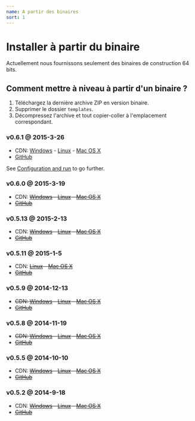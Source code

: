 ```yaml
---
name: A partir des binaires
sort: 1
---
```


# Installer à partir du binaire

Actuellement nous fournissons seulement des binaires de construction 64 bits.

## Comment mettre à niveau à partir d'un binaire ?

1. Téléchargez la dernière archive ZIP en version binaire.
2. Supprimer le dossier `templates`.
3. Décompressez l'archive et tout copier-coller à l'emplacement correspondant.

### v0.6.1 @ 2015-3-26

- CDN: [Windows](http://gogs.dn.qbox.me/gogs_v0.6.1_windows_amd64.zip) - [Linux](http://gogs.dn.qbox.me/gogs_v0.6.1_linux_amd64.zip) - [Mac OS X](http://gogs.dn.qbox.me/gogs_v0.6.1_darwin_amd64.zip)
- [GitHub](https://github.com/gogits/gogs/releases/tag/v0.6.1)

See [Configuration and run](configuration_and_run.md) to go further.

### v0.6.0 @ 2015-3-19

- CDN: ~~[Windows](http://gogs.dn.qbox.me/gogs_v0.6.0_windows_amd64.zip) - [Linux](http://gogs.dn.qbox.me/gogs_v0.6.0_linux_amd64.zip) - [Mac OS X](http://gogs.dn.qbox.me/gogs_v0.6.0_darwin_amd64.zip)~~
- ~~[GitHub](https://github.com/gogits/gogs/releases/tag/v0.6.0)~~

### v0.5.13 @ 2015-2-13

- CDN: ~~[Windows](http://gogs.dn.qbox.me/gogs_v0.5.13_windows_amd64.zip) - [Linux](http://gogs.dn.qbox.me/gogs_v0.5.13_linux_amd64.zip) - [Mac OS X](http://gogs.dn.qbox.me/gogs_v0.5.13_darwin_amd64.zip)~~
- ~~[GitHub](https://github.com/gogits/gogs/releases/tag/v0.5.13)~~

### v0.5.11 @ 2015-1-5

- CDN: ~~[Linux](http://gogs.dn.qbox.me/gogs_v0.5.11_linux_amd64.zip) - [Mac OS X](http://gogs.dn.qbox.me/gogs_v0.5.11_darwin_amd64.zip)~~
- ~~[GitHub](https://github.com/gogits/gogs/releases/tag/v0.5.11)~~

### v0.5.9 @ 2014-12-13

- ~~CDN: [Windows](http://gogs.dn.qbox.me/gogs_v0.5.9_windows_amd64.zip) - [Linux](http://gogs.dn.qbox.me/gogs_v0.5.9_linux_amd64.zip) - [Mac OS X](http://gogs.dn.qbox.me/gogs_v0.5.9_darwin_amd64.zip)~~
- ~~[GitHub](https://github.com/gogits/gogs/releases/tag/v0.5.9)~~

### v0.5.8 @ 2014-11-19

- ~~CDN: [Windows](http://gogs.dn.qbox.me/gogs_v0.5.8_windows_amd64.zip) - [Linux](http://gogs.dn.qbox.me/gogs_v0.5.8_linux_amd64.zip) - [Mac OS X](http://gogs.dn.qbox.me/gogs_v0.5.8_darwin_amd64.zip)~~
- ~~[GitHub](https://github.com/gogits/gogs/releases/tag/v0.5.8)~~

### v0.5.5 @ 2014-10-10

- CDN: ~~[Windows](http://gogs.dn.qbox.me/gogs_v0.5.5_windows_amd64.zip) - [Linux](http://gogs.dn.qbox.me/gogs_v0.5.5_linux_amd64.zip) - [Mac OS X](http://gogs.dn.qbox.me/gogs_v0.5.5_darwin_amd64.zip)~~
- ~~[GitHub](https://github.com/gogits/gogs/releases/tag/v0.5.5)~~

### v0.5.2 @ 2014-9-18

- CDN: ~~[Windows](http://gogs.dn.qbox.me/gogs_v0.5.2_windows_amd64.zip) - [Linux](http://gogs.dn.qbox.me/gogs_v0.5.2_linux_amd64.zip) - [Mac OS X](http://gogs.dn.qbox.me/gogs_v0.5.2_darwin_amd64.zip)~~
- ~~[GitHub](https://github.com/gogits/gogs/releases/tag/v0.5.2)~~
